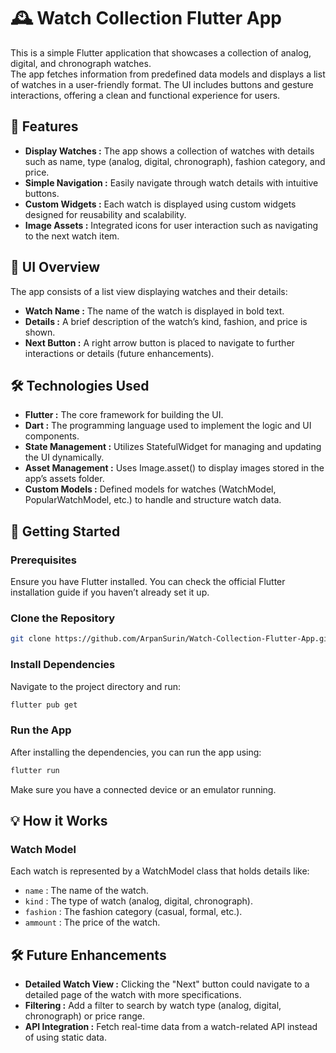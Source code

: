 # 🕰️ Watch Collection Flutter App

This is a simple Flutter application that showcases a collection of analog, digital, and chronograph watches.\
The app fetches information from predefined data models and displays a list of watches in a user-friendly format. The UI includes buttons and gesture interactions, offering a clean and functional experience for users.

## 📱 Features

- **Display Watches :** The app shows a collection of watches with details such as name, type (analog, digital, chronograph), fashion category, and price.
- **Simple Navigation :** Easily navigate through watch details with intuitive buttons.
- **Custom Widgets :** Each watch is displayed using custom widgets designed for reusability and scalability.
- **Image Assets :** Integrated icons for user interaction such as navigating to the next watch item.


## 🎨 UI Overview

The app consists of a list view displaying watches and their details:

- **Watch Name :** The name of the watch is displayed in bold text.
- **Details :** A brief description of the watch’s kind, fashion, and price is shown.
- **Next Button :** A right arrow button is placed to navigate to further interactions or details (future enhancements).


## 🛠️ Technologies Used

- **Flutter :** The core framework for building the UI.
- **Dart :** The programming language used to implement the logic and UI components.
- **State Management :** Utilizes StatefulWidget for managing and updating the UI dynamically.
- **Asset Management :** Uses Image.asset() to display images stored in the app’s assets folder.
- **Custom Models :** Defined models for watches (WatchModel, PopularWatchModel, etc.) to handle and structure watch data.

## 🚀 Getting Started

### Prerequisites
Ensure you have Flutter installed. You can check the official Flutter installation guide if you haven’t already set it up.

### Clone the Repository
```bash
git clone https://github.com/ArpanSurin/Watch-Collection-Flutter-App.git
```

### Install Dependencies
Navigate to the project directory and run:
```bash
flutter pub get
```

### Run the App
After installing the dependencies, you can run the app using:
```bash
flutter run
```

Make sure you have a connected device or an emulator running.


## 💡 How it Works

### Watch Model

Each watch is represented by a WatchModel class that holds details like:

- `name` : The name of the watch.
- `kind` : The type of watch (analog, digital, chronograph).
- `fashion` : The fashion category (casual, formal, etc.).
- `ammount` : The price of the watch.

## 🛠️ Future Enhancements

- **Detailed Watch View :** Clicking the "Next" button could navigate to a detailed page of the watch with more specifications.
- **Filtering :** Add a filter to search by watch type (analog, digital, chronograph) or price range.
- **API Integration :** Fetch real-time data from a watch-related API instead of using static data.
